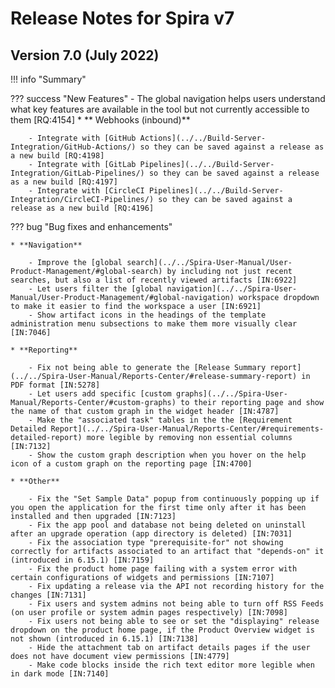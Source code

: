 # Release Notes for Spira v7

## Version 7.0 (July 2022)

!!! info "Summary"

??? success "New Features"
    - The global navigation helps users understand what key features are available in the tool but not currently accessible to them [RQ:4154]
    * ** Webhooks (inbound)**

        - Integrate with [GitHub Actions](../../Build-Server-Integration/GitHub-Actions/) so they can be saved against a release as a new build [RQ:4198]
        - Integrate with [GitLab Pipelines](../../Build-Server-Integration/GitLab-Pipelines/) so they can be saved against a release as a new build [RQ:4197]
        - Integrate with [CircleCI Pipelines](../../Build-Server-Integration/CircleCI-Pipelines/) so they can be saved against a release as a new build [RQ:4196]

??? bug "Bug fixes and enhancements"

    * **Navigation**

        - Improve the [global search](../../Spira-User-Manual/User-Product-Management/#global-search) by including not just recent searches, but also a list of recently viewed artifacts [IN:6922]
        - Let users filter the [global navigation](../../Spira-User-Manual/User-Product-Management/#global-navigation) workspace dropdown to make it easier to find the workspace a user [IN:6921]
        - Show artifact icons in the headings of the template administration menu subsections to make them more visually clear [IN:7046]

    * **Reporting**

        - Fix not being able to generate the [Release Summary report](../../Spira-User-Manual/Reports-Center/#release-summary-report) in PDF format [IN:5278]
        - Let users add specific [custom graphs](../../Spira-User-Manual/Reports-Center/#custom-graphs) to their reporting page and show the name of that custom graph in the widget header [IN:4787]
        - Make the "associated task" tables in the the [Requirement Detailed Report](../../Spira-User-Manual/Reports-Center/#requirements-detailed-report) more legible by removing non essential columns [IN:7132]
        - Show the custom graph description when you hover on the help icon of a custom graph on the reporting page [IN:4700]

    * **Other**

        - Fix the "Set Sample Data" popup from continuously popping up if you open the application for the first time only after it has been installed and then upgraded [IN:7123]
        - Fix the app pool and database not being deleted on uninstall after an upgrade operation (app directory is deleted) [IN:7031]
        - Fix the association type "prerequisite-for" not showing correctly for artifacts associated to an artifact that "depends-on" it (introduced in 6.15.1) [IN:7159]
        - Fix the product home page failing with a system error with certain configurations of widgets and permissions [IN:7107]
        - Fix updating a release via the API not recording history for the changes [IN:7131]
        - Fix users and system admins not being able to turn off RSS Feeds (on user profile or system admin pages respectively) [IN:7098]
        - Fix users not being able to see or set the "displaying" release dropdown on the product home page, if the Product Overview widget is not shown (introduced in 6.15.1) [IN:7138]
        - Hide the attachment tab on artifact details pages if the user does not have document view permissions [IN:4779]
        - Make code blocks inside the rich text editor more legible when in dark mode [IN:7140]

